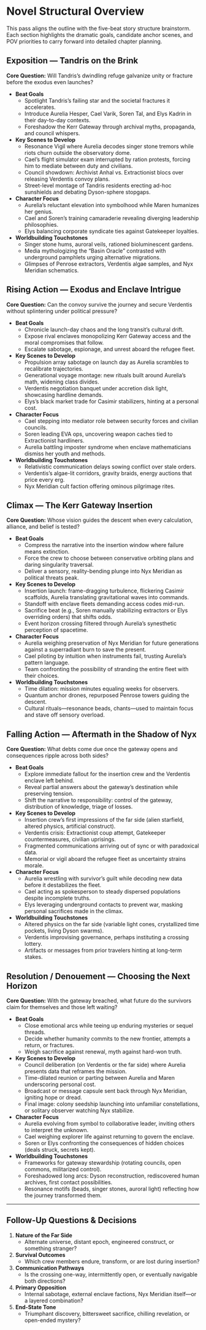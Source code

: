 # Novel Structural Overview

This pass aligns the outline with the five-beat story structure brainstorm. Each section highlights the dramatic goals, candidate anchor scenes, and POV priorities to carry forward into detailed chapter planning.

## Exposition — Tandris on the Brink
**Core Question:** Will Tandris’s dwindling refuge galvanize unity or fracture before the exodus even launches?

- **Beat Goals**
  - Spotlight Tandris’s failing star and the societal fractures it accelerates.
  - Introduce Aurelia Hesper, Cael Varik, Soren Tal, and Elys Kadrin in their day-to-day contexts.
  - Foreshadow the Kerr Gateway through archival myths, propaganda, and council whispers.
- **Key Scenes to Develop**
  - Resonance Vigil where Aurelia decodes singer stone tremors while riots churn outside the observatory dome.
  - Cael’s flight simulator exam interrupted by ration protests, forcing him to mediate between duty and civilians.
  - Council showdown: Archivist Anhal vs. Extractionist blocs over releasing Verdentis convoy plans.
  - Street-level montage of Tandris residents erecting ad-hoc sunshields and debating Dyson-sphere stopgaps.
- **Character Focus**
  - Aurelia’s reluctant elevation into symbolhood while Maren humanizes her genius.
  - Cael and Soren’s training camaraderie revealing diverging leadership philosophies.
  - Elys balancing corporate syndicate ties against Gatekeeper loyalties.
- **Worldbuilding Touchstones**
  - Singer stone hums, auroral veils, rationed bioluminescent gardens.
  - Media mythologizing the “Basin Oracle” contrasted with underground pamphlets urging alternative migrations.
  - Glimpses of Penrose extractors, Verdentis algae samples, and Nyx Meridian schematics.

## Rising Action — Exodus and Enclave Intrigue
**Core Question:** Can the convoy survive the journey and secure Verdentis without splintering under political pressure?

- **Beat Goals**
  - Chronicle launch-day chaos and the long transit’s cultural drift.
  - Expose rival enclaves monopolizing Kerr Gateway access and the moral compromises that follow.
  - Escalate sabotage, espionage, and unrest aboard the refugee fleet.
- **Key Scenes to Develop**
  - Propulsion array sabotage on launch day as Aurelia scrambles to recalibrate trajectories.
  - Generational voyage montage: new rituals built around Aurelia’s math, widening class divides.
  - Verdentis negotiation banquet under accretion disk light, showcasing hardline demands.
  - Elys’s black market trade for Casimir stabilizers, hinting at a personal cost.
- **Character Focus**
  - Cael stepping into mediator role between security forces and civilian councils.
  - Soren leading EVA ops, uncovering weapon caches tied to Extractionist hardliners.
  - Aurelia battling imposter syndrome when enclave mathematicians dismiss her youth and methods.
- **Worldbuilding Touchstones**
  - Relativistic communication delays sowing conflict over stale orders.
  - Verdentis’s algae-lit corridors, gravity braids, energy auctions that price every erg.
  - Nyx Meridian cult faction offering ominous pilgrimage rites.

## Climax — The Kerr Gateway Insertion
**Core Question:** Whose vision guides the descent when every calculation, alliance, and belief is tested?

- **Beat Goals**
  - Compress the narrative into the insertion window where failure means extinction.
  - Force the crew to choose between conservative orbiting plans and daring singularity traversal.
  - Deliver a sensory, reality-bending plunge into Nyx Meridian as political threats peak.
- **Key Scenes to Develop**
  - Insertion launch: frame-dragging turbulence, flickering Casimir scaffolds, Aurelia translating gravitational waves into commands.
  - Standoff with enclave fleets demanding access codes mid-run.
  - Sacrifice beat (e.g., Soren manually stabilizing extractors or Elys overriding orders) that shifts odds.
  - Event horizon crossing filtered through Aurelia’s synesthetic perception of spacetime.
- **Character Focus**
  - Aurelia weighing preservation of Nyx Meridian for future generations against a superradiant burn to save the present.
  - Cael piloting by intuition when instruments fail, trusting Aurelia’s pattern language.
  - Team confronting the possibility of stranding the entire fleet with their choices.
- **Worldbuilding Touchstones**
  - Time dilation: mission minutes equaling weeks for observers.
  - Quantum anchor drones, repurposed Penrose towers guiding the descent.
  - Cultural rituals—resonance beads, chants—used to maintain focus and stave off sensory overload.

## Falling Action — Aftermath in the Shadow of Nyx
**Core Question:** What debts come due once the gateway opens and consequences ripple across both sides?

- **Beat Goals**
  - Explore immediate fallout for the insertion crew and the Verdentis enclave left behind.
  - Reveal partial answers about the gateway’s destination while preserving tension.
  - Shift the narrative to responsibility: control of the gateway, distribution of knowledge, triage of losses.
- **Key Scenes to Develop**
  - Insertion crew’s first impressions of the far side (alien starfield, altered physics, artificial construct).
  - Verdentis crisis: Extractionist coup attempt, Gatekeeper countermeasures, civilian uprisings.
  - Fragmented communications arriving out of sync or with paradoxical data.
  - Memorial or vigil aboard the refugee fleet as uncertainty strains morale.
- **Character Focus**
  - Aurelia wrestling with survivor’s guilt while decoding new data before it destabilizes the fleet.
  - Cael acting as spokesperson to steady dispersed populations despite incomplete truths.
  - Elys leveraging underground contacts to prevent war, masking personal sacrifices made in the climax.
- **Worldbuilding Touchstones**
  - Altered physics on the far side (variable light cones, crystallized time pockets, living Dyson swarms).
  - Verdentis improvising governance, perhaps instituting a crossing lottery.
  - Artifacts or messages from prior travelers hinting at long-term stakes.

## Resolution / Denouement — Choosing the Next Horizon
**Core Question:** With the gateway breached, what future do the survivors claim for themselves and those left waiting?

- **Beat Goals**
  - Close emotional arcs while teeing up enduring mysteries or sequel threads.
  - Decide whether humanity commits to the new frontier, attempts a return, or fractures.
  - Weigh sacrifice against renewal, myth against hard-won truth.
- **Key Scenes to Develop**
  - Council deliberation (on Verdentis or the far side) where Aurelia presents data that reframes the mission.
  - Time-dilated reunion or parting between Aurelia and Maren underscoring personal cost.
  - Broadcast or message capsule sent back through Nyx Meridian, igniting hope or dread.
  - Final image: colony seedship launching into unfamiliar constellations, or solitary observer watching Nyx stabilize.
- **Character Focus**
  - Aurelia evolving from symbol to collaborative leader, inviting others to interpret the unknown.
  - Cael weighing explorer life against returning to govern the enclave.
  - Soren or Elys confronting the consequences of hidden choices (deals struck, secrets kept).
- **Worldbuilding Touchstones**
  - Frameworks for gateway stewardship (rotating councils, open commons, militarized control).
  - Foreshadowed long arcs: Dyson reconstruction, rediscovered human archives, first contact possibilities.
  - Resonance motifs (beads, singer stones, auroral light) reflecting how the journey transformed them.

---

## Follow-Up Questions & Decisions
1. **Nature of the Far Side**
   - Alternate universe, distant epoch, engineered construct, or something stranger?
2. **Survival Outcomes**
   - Which crew members endure, transform, or are lost during insertion?
3. **Communication Pathways**
   - Is the crossing one-way, intermittently open, or eventually navigable both directions?
4. **Primary Opposition**
   - Internal sabotage, external enclave factions, Nyx Meridian itself—or a layered combination?
5. **End-State Tone**
   - Triumphant discovery, bittersweet sacrifice, chilling revelation, or open-ended mystery?

